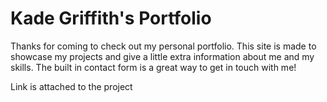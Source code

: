 # Kade Griffith's Portfolio

Thanks for coming to check out my personal portfolio. This site is made to showcase my projects and give a little extra information about me and my skills. The built in contact form is a great way to get in touch with me! 

Link is attached to the project
